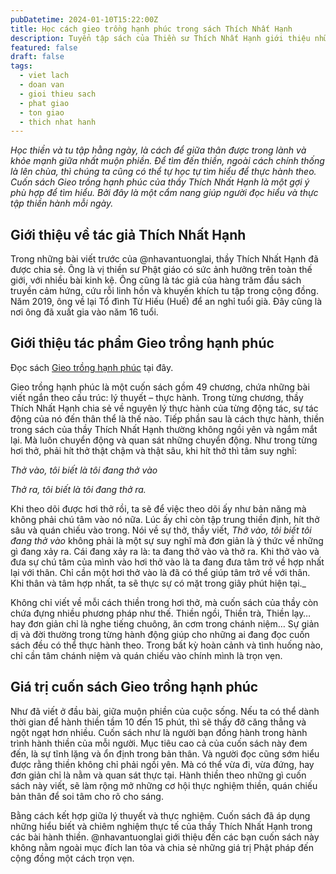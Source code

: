 ```yaml
---
pubDatetime: 2024-01-10T15:22:00Z
title: Học cách gieo trồng hạnh phúc trong sách Thích Nhất Hạnh
description: Tuyển tập sách của Thiền sư Thích Nhất Hạnh giới thiệu những cuốn sách của nhà sư, nhà văn, nhà thơ Thích Nhất Hạnh. Ông là người sáng lập tông phái Làng Mai, được coi là nguồn cảm hứng cho Phật giáo.
featured: false
draft: false
tags:
  - viet lach
  - doan van
  - gioi thieu sach
  - phat giao
  - ton giao
  - thich nhat hanh
---
```


_Học thiền và tu tập hằng ngày, là cách để giữa thân được trong lành và khỏe mạnh giữa nhất muộn phiền. Để tìm đến thiền, ngoài cách chính thống là lên chùa, thì chúng ta cũng có thể tự học tự tìm hiểu để thực hành theo. Cuốn sách Gieo trồng hạnh phúc của thầy Thích Nhất Hạnh là một gợi ý phù hợp để tìm hiểu. Bởi đây là một cẩm nang giúp người đọc hiểu và thực tập thiền hành mỗi ngày._

## Giới thiệu về tác giả Thích Nhất Hạnh

Trong những bài viết trước của @nhavantuonglai, thầy Thích Nhất Hạnh đã được chia sẻ. Ông là vị thiền sư Phật giáo có sức ảnh hưởng trên toàn thế giới, với nhiều bài kinh kệ. Ông cũng là tác giả của hàng trăm đầu sách truyền cảm hứng, cứu rỗi linh hồn và khuyến khích tu tập trong cộng đồng. Năm 2019, ông về lại Tổ đình Từ Hiếu (Huế) để an nghỉ tuổi già. Đây cũng là nơi ông đã xuất gia vào năm 16 tuổi.

## Giới thiệu tác phẩm Gieo trồng hạnh phúc

Đọc sách [Gieo trồng hạnh phúc](https://ti.ki/jb24dVko/9F5DC381) tại đây.

Gieo trồng hạnh phúc là một cuốn sách gồm 49 chương, chứa những bài viết ngắn theo cấu trúc: lý thuyết – thực hành. Trong từng chương, thầy Thích Nhất Hạnh chia sẻ về nguyên lý thực hành của từng động tác, sự tác động của nó đến thân thể là thế nào. Tiếp phần sau là cách thực hành, thiền trong sách của thầy Thích Nhất Hạnh thường không ngồi yên và ngắm mắt lại. Mà luôn chuyển động và quan sát những chuyển động. Như trong từng hơi thở, phải hít thở thật chậm và thật sâu, khi hít thở thì tâm suy nghĩ:

_Thở vào, tôi biết là tôi đang thở vào_

_Thở ra, tôi biết là tôi đang thở ra._

Khi theo dõi được hơi thở rồi, ta sẽ để việc theo dõi ấy như bản năng mà không phải chú tâm vào nó nữa. Lúc ấy chỉ còn tập trung thiền định, hít thở sâu và quán chiếu vào trong. Nói về sự thở, thầy viết, _Thở vào, tôi biết tôi đang thở vào_ không phải là một sự suy nghĩ mà đơn giản là ý thức về những gì đang xảy ra. Cái đang xảy ra là: ta đang thở vào và thở ra. Khi thở vào và đưa sự chú tâm của mình vào hơi thở vào là ta đang đưa tâm trở về hợp nhất lại với thân. Chỉ cần một hơi thở vào là đã có thể giúp tâm trở về với thân. Khi thân và tâm hợp nhất, ta sẽ thực sự có mặt trong giây phút hiện tại._

Không chỉ viết về mỗi cách thiền trong hơi thở, mà cuốn sách của thầy còn chứa đựng nhiều phương pháp như thế. Thiền ngồi, Thiền trà, Thiền lạy… hay đơn giản chỉ là nghe tiếng chuông, ăn cơm trong chánh niệm… Sự giản dị và đời thường trong từng hành động giúp cho những ai đang đọc cuốn sách đều có thể thực hành theo. Trong bất kỳ hoàn cảnh và tình huống nào, chỉ cần tâm chánh niệm và quán chiếu vào chính mình là trọn vẹn.

## Giá trị cuốn sách Gieo trồng hạnh phúc

Như đã viết ở đầu bài, giữa muộn phiền của cuộc sống. Nếu ta có thể dành thời gian để hành thiền tầm 10 đến 15 phút, thì sẽ thấy đỡ căng thẳng và ngột ngạt hơn nhiều. Cuốn sách như là người bạn đồng hành trong hành trình hành thiền của mỗi người. Mục tiêu cao cả của cuốn sách này đem đến, là sự tĩnh lặng và ổn định trong bản thân. Và người đọc cũng sớm hiểu được rằng thiền không chỉ phải ngồi yên. Mà có thể vừa đi, vừa đứng, hay đơn giản chỉ là nằm và quan sát thực tại. Hành thiền theo những gì cuốn sách này viết, sẽ làm rộng mở những cơ hội thực nghiệm thiền, quán chiếu bản thân để soi tâm cho rõ cho sáng.

Bằng cách kết hợp giữa lý thuyết và thực nghiệm. Cuốn sách đã áp dụng những hiểu biết và chiêm nghiệm thực tế của thầy Thích Nhất Hạnh trong các bài hành thiền. @nhavantuonglai giới thiệu đến các bạn cuốn sách này không nằm ngoài mục đích lan tỏa và chia sẻ những giá trị Phật pháp đến cộng đồng một cách trọn vẹn.